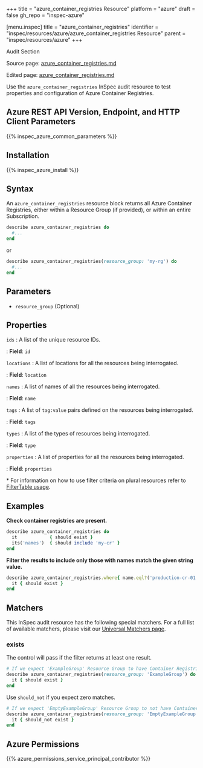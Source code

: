 +++
title = "azure_container_registries Resource"
platform = "azure"
draft = false
gh_repo = "inspec-azure"

[menu.inspec]
title = "azure_container_registries"
identifier = "inspec/resources/azure/azure_container_registries Resource"
parent = "inspec/resources/azure"
+++

<div class="admonition-note">
<p class="admonition-note-title">Audit Section</p>
<div class="admonition-note-text">
<p>Source page: <a href="https://github.com/inspec/inspec-azure/blob/main/docs/resources/azure_container_registries.md">azure_container_registries.md</a></p>
<p>Edited page: <a href="https://github.com/ianmadd/inspec-azure/blob/im/hugo/docs-chef-io/content/inspec/resources/azure_container_registries.md">azure_container_registries.md</a></p>
</div>
</div>



Use the `azure_container_registries` InSpec audit resource to test properties and configuration of Azure Container Registries.

## Azure REST API Version, Endpoint, and HTTP Client Parameters

{{% inspec_azure_common_parameters %}}

## Installation

{{% inspec_azure_install %}}

## Syntax

An `azure_container_registries` resource block returns all Azure Container Registries, either within a Resource Group (if provided), or within an entire Subscription.

```ruby
describe azure_container_registries do
  #...
end
```

or

```ruby
describe azure_container_registries(resource_group: 'my-rg') do
  #...
end
```

## Parameters

- `resource_group` (Optional)

## Properties

`ids`
: A list of the unique resource IDs.

: **Field**: `id`

`locations`
: A list of locations for all the resources being interrogated.

: **Field**: `location`

`names`
: A list of names of all the resources being interrogated.

: **Field**: `name`

`tags`
: A list of `tag:value` pairs defined on the resources being interrogated.

: **Field**: `tags`

`types`
: A list of the types of resources being interrogated.

: **Field**: `type`

`properties`
: A list of properties for all the resources being interrogated.

: **Field**: `properties`

<superscript>*</superscript> For information on how to use filter criteria on plural resources refer to [FilterTable usage](https://github.com/inspec/inspec/blob/master/dev-docs/filtertable-usage.md).

## Examples

**Check container registries are present.**

```ruby
describe azure_container_registries do
  it            { should exist }
  its('names')  { should include 'my-cr' }
end
```

**Filter the results to include only those with names match the given string value.**

```ruby
describe azure_container_registries.where{ name.eql?('production-cr-01') } do
  it { should exist }
end
```

## Matchers

This InSpec audit resource has the following special matchers. For a full list of available matchers, please visit our [Universal Matchers page](https://www.inspec.io/docs/reference/matchers/).

### exists

The control will pass if the filter returns at least one result.

```ruby
# If we expect 'ExampleGroup' Resource Group to have Container Registries
describe azure_container_registries(resource_group: 'ExampleGroup') do
  it { should exist }
end
```

Use `should_not` if you expect zero matches.

```ruby
# If we expect 'EmptyExampleGroup' Resource Group to not have Container Registries
describe azure_container_registries(resource_group: 'EmptyExampleGroup') do
  it { should_not exist }
end
```

## Azure Permissions

{{% azure_permissions_service_principal_contributor %}}

